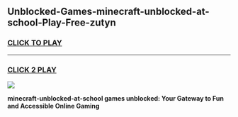 
## Unblocked-Games-minecraft-unblocked-at-school-Play-Free-zutyn
<h3>
<a href="https://premium76.site?title=minecraft-unblocked-at-school&ref=12A">CLICK TO PLAY</a></h3>
<hr>

<h3>
<a href="https://premium76.site?title=minecraft-unblocked-at-school&ref=12A">CLICK 2 PLAY</a>
  
</h3>

<a href="https://premium76.site?title=minecraft-unblocked-at-school&ref=12A"><img src="https://clearcache.store/games.png"></a>


**minecraft-unblocked-at-school games unblocked: Your Gateway to Fun and Accessible Online Gaming**
